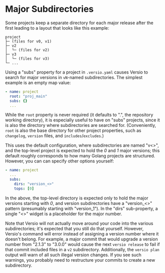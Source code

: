 # Major Subdirectories

Some projects keep a separate directory for each major release after the
first leading to a layout that looks like this example:

```
project
├─ (files for v0, v1)
├─ v2
│  └─ (files for v2)
├─ v3
│  └─ (files for v3)
└─ ...
```

Using a "subs" property for a project in `.versio.yaml` causes Versio to
search for major versions in `vN`-named subdirectories. The simplest
example is an empty map value:

```yaml
- name: project
  root: "proj_main"
  subs: {}
  ...
```

While the `root` property is never required (it defaults to ".", the
repository working directory), it is especially useful to have on "subs"
projects, since it is also the directory where subdirectories are
searched for. (Conveniently, `root` is also the base directory for other
project properties, such as `changelog`, `version` files, and
`includes`/`excludes`.)

This uses the default configuration, where subdirectories are named
"v&lt;&gt;", and the top-level project is expected to hold the *0* and
*1* major versions; this default roughly corresponds to how many Golang
projects are structured. However, you can can specify other options
yourself:

```yaml
- name: project
  ...
  subs:
    dirs: "version_<>"
    tops: [0]
```

In the above, the top-level directory is expected only to hold the major
versions starting with *0*, and version subdirectories have a
"version\_&lt;&gt;" pattern (presumably starting with "version\_1"). In
the "dirs" sub-property, a single "&lt;&gt;" widget is a placeholder for
the major number.

Note that Versio will not actually move around your code into the
various subdirectories; it's expected that you still do that yourself.
However, Versio's command will error instead of assigning a version
number where it doesn't belong. For example, a major commit that would
upgrade a version number from "2.1.3" to "3.0.0" would cause the next
`versio release` to fail if that commit included files in a `v2`
subdirectory. Additionally, the `versio plan` output will warn of all
such illegal version changes. If you see such warnings, you probably
need to restructure your commits to create a new subdirectory.

